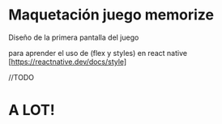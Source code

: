 # Maquetación juego memorize 

Diseño de la primera pantalla del juego

para aprender el uso de (flex y styles) en react native [https://reactnative.dev/docs/style]

//TODO 
# A LOT!

